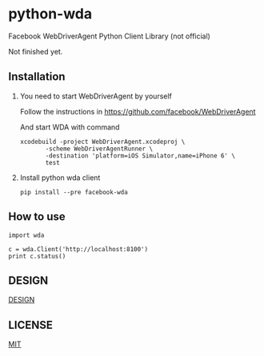 # python-wda
Facebook WebDriverAgent Python Client Library (not official)

Not finished yet.

## Installation
1. You need to start WebDriverAgent by yourself

	Follow the instructions in <https://github.com/facebook/WebDriverAgent>

	And start WDA with command

	```
	xcodebuild -project WebDriverAgent.xcodeproj \
           -scheme WebDriverAgentRunner \
           -destination 'platform=iOS Simulator,name=iPhone 6' \
           test
    ```

2. Install python wda client

	```
	pip install --pre facebook-wda
	```

## How to use
```
import wda

c = wda.Client('http://localhost:8100')
print c.status()
```

## DESIGN
[DESIGN](DESIGN.md)

## LICENSE
[MIT](LICENSE)
